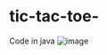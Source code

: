 # tic-tac-toe-
Code in java
![image](https://user-images.githubusercontent.com/120081397/215977286-a879fc2c-b615-4446-8cfb-093f353dbb43.png)

